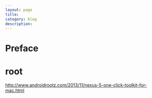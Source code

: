 ```yaml
---
layout: page
title:	
category: blog
description: 
---
```

# Preface
# root
http://www.androidrootz.com/2013/11/nexus-5-one-click-toolkit-for-mac.html
